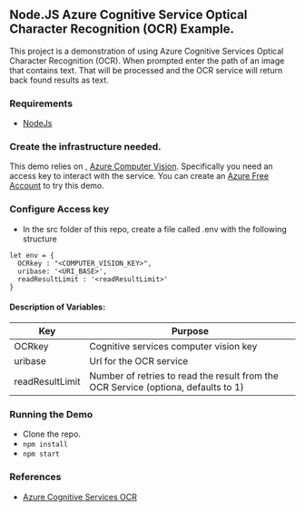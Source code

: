 ## Node.JS Azure Cognitive Service Optical Character Recognition (OCR) Example.

This project is a demonstration of using Azure Cognitive Services Optical Character Recognition (OCR). When prompted enter the path of an image that contains text. That will be processed and the OCR service will return back found results as text.


### Requirements
* [NodeJs](https://nodejs.org/en/)

### Create the infrastructure needed.
This demo relies on , [Azure Computer Vision](https://docs.microsoft.com/en-us/azure/cognitive-services/computer-vision/concept-recognizing-text#ocr-optical-character-recognition-api). Specifically you need an access key to interact with the service. You can create an [Azure Free Account](https://azure.microsoft.com/en-us/free/) to try this demo.

### Configure Access key
* In the src folder of this repo, create a file called .env with the following structure
```
let env = {
  OCRkey : "<COMPUTER_VISION_KEY>",
  uribase: '<URI_BASE>',
  readResultLimit : '<readResultLimit>'
}
```

#### Description of Variables:
|Key              | Purpose                                                                            |
|-----------------|------------------------------------------------------------------------------------|
| OCRkey          | Cognitive services computer vision key                                             |
| uribase         | Url for the OCR service                                                            |
| readResultLimit | Number of retries to read the result from the OCR Service (optiona, defaults to 1) |

### Running the Demo
* Clone the repo.
* ``` npm install ```
* ``` npm start ```


### References

* [Azure Cognitive Services OCR](https://docs.microsoft.com/en-us/azure/cognitive-services/computer-vision/concept-recognizing-text#ocr-optical-character-recognition-api)

